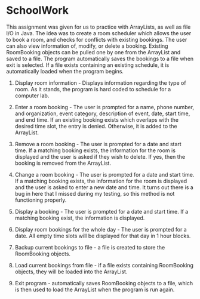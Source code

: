 # SchoolWork
This assignment was given for us to practice with ArrayLists, as well as file I/O in Java.
The idea was to create a room scheduler which allows the user to book a room, and checks for conflicts
with existing bookings. The user can also view information of, modify, or delete a booking.
Existing RoomBooking objects can be pulled one by one from the ArrayList and saved to a file. 
The program automatically saves the bookings to a file when exit is selected. If a file exists
containing an existing schedule, it is automatically loaded when the program begins.

1. Display room information - Displays information regarding the type of room. As it stands, the program is hard coded to schedule
for a computer lab.

2. Enter a room booking - The user is prompted for a name, phone number, and organization, event category, description of event, date,
start time, and end time. If an existing booking exists which overlaps with the desired time slot, the entry is denied. 
Otherwise, it is added to the ArrayList.

3. Remove a room booking - The user is prompted for a date and start time. If a matching booking exists, the information for the room is displayed
and the user is asked if they wish to delete. If yes, then the booking is removed from the ArrayList.

4. Change a room booking -  The user is prompted for a date and start time. If a matching booking exists, the information for the room is displayed
and the user is asked to enter a new date and time. It turns out there is a bug in here that I missed during my testing, so this method is not
functioning properly.

5. Display a booking - The user is prompted for a date and start time. If a matching booking exist, the information is displayed.

6. Display room bookings for the whole day - The user is prompted for a date. All empty time slots will be displayed for that day in 1 hour blocks.

7. Backup current bookings to file - a file is created to store the RoomBooking objects.

8. Load current bookings from file - if a file exists containing RoomBooking objects, they will be loaded into the ArrayList.

0. Exit program - automatically saves RoomBooking objects to a file, which is then used to load the ArrayList when the program is run again.

